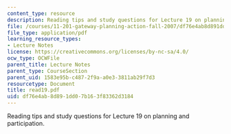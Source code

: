 ```yaml
---
content_type: resource
description: Reading tips and study questions for Lecture 19 on planning and participation.
file: /courses/11-201-gateway-planning-action-fall-2007/df76e4ab8d891dd07b163f83362d3184_read19.pdf
file_type: application/pdf
learning_resource_types:
- Lecture Notes
license: https://creativecommons.org/licenses/by-nc-sa/4.0/
ocw_type: OCWFile
parent_title: Lecture Notes
parent_type: CourseSection
parent_uid: 1583e95b-c487-2f9a-a0e3-3811ab29f7d3
resourcetype: Document
title: read19.pdf
uid: df76e4ab-8d89-1dd0-7b16-3f83362d3184
---
```

Reading tips and study questions for Lecture 19 on planning and participation.
